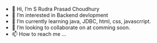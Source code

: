 - 👋 Hi, I’m S Rudra Prasad Choudhury
- 👀 I’m interested in Backend devlopment
- 🌱 I’m currently learning java, JDBC, html, css, javascrript.
- 💞️ I’m looking to collaborate on  at comming soon.
- 📫 How to reach me ...

<!---
srpchoudhury/srpchoudhury is a ✨ special ✨ repository because its `README.md` (this file) appears on your GitHub profile.
You can click the Preview link to take a look at your changes.
--->
